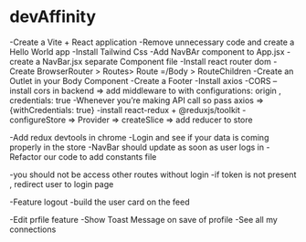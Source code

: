 # devAffinity 

-Create a Vite + React application 
-Remove unnecessary code and create a Hello World app
-Install Tailwind Css
-Add NavBAr component to App.jsx
-create a NavBar.jsx separate Component file 
-Install react router dom
-Create BrowserRouter > Routes> Route =/Body > RouteChildren
-Create an Outlet in your Body Component 
-Create a Footer
-Install axios 
-CORS – install cors in backend => add middleware to with configurations: origin , credentials: true
-Whenever you’re making API call so pass axios => {withCredentials: true}
-install react-redux + @reduxjs/toolkit
-configureStore => Provider => createSlice => add reducer to store 

-Add redux devtools in chrome
-Login and see if your data is coming properly in the store 
-NavBar should update as soon as user logs in 
-Refactor our code to add constants file 

-you should not be access other routes without login 
-if token is not present , redirect user to login page 

-Feature logout
-build the user card on the feed

-Edit prfile feature
-Show Toast Message on save of profile
-See all my connections